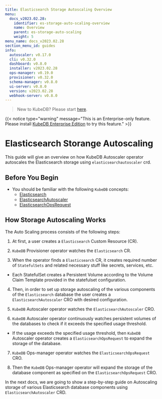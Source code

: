 ```yaml
---
title: Elasticsearch Storage Autoscaling Overview
menu:
  docs_v2023.02.28:
    identifier: es-storage-auto-scaling-overview
    name: Overview
    parent: es-storage-auto-scaling
    weight: 5
menu_name: docs_v2023.02.28
section_menu_id: guides
info:
  autoscaler: v0.17.0
  cli: v0.32.0
  dashboard: v0.8.0
  installer: v2023.02.28
  ops-manager: v0.19.0
  provisioner: v0.32.0
  schema-manager: v0.8.0
  ui-server: v0.8.0
  version: v2023.02.28
  webhook-server: v0.8.0
---
```


> New to KubeDB? Please start [here](/docs/v2023.02.28/README).

{{< notice type="warning" message="This is an Enterprise-only feature. Please install [KubeDB Enterprise Edition](/docs/v2023.02.28/setup/install/enterprise) to try this feature." >}}

# Elasticsearch Storange Autoscaling

This guide will give an overview on how KubeDB Autoscaler operator autoscales the Elasticsearch storage using `elasticsearchautoscaler` crd.

## Before You Begin

- You should be familiar with the following `KubeDB` concepts:
  - [Elasticsearch](/docs/v2023.02.28/guides/elasticsearch/concepts/elasticsearch/)
  - [ElasticsearchAutoscaler](/docs/v2023.02.28/guides/elasticsearch/concepts/autoscaler/)
  - [ElasticsearchOpsRequest](/docs/v2023.02.28/guides/elasticsearch/concepts/elasticsearch-ops-request/)

## How Storage Autoscaling Works

The Auto Scaling process consists of the following steps:

1. At first, a user creates a `Elasticsearch` Custom Resource (CR).

2. `KubeDB` Provisioner  operator watches the `Elasticsearch` CR.

3. When the operator finds a `Elasticsearch` CR, it creates required number of `StatefulSets` and related necessary stuff like secrets, services, etc.

- Each StatefulSet creates a Persistent Volume according to the Volume Claim Template provided in the statefulset configuration.

4. Then, in order to set up storage autoscaling of the various components of the `Elasticsearch` database the user creates a `ElasticsearchAutoscaler` CRO with desired configuration.

5. `KubeDB` Autoscaler operator watches the `ElasticsearchAutoscaler` CRO.

6. `KubeDB` Autoscaler operator continuously watches persistent volumes of the databases to check if it exceeds the specified usage threshold.
- If the usage exceeds the specified usage threshold, then `KubeDB` Autoscaler operator creates a `ElasticsearchOpsRequest` to expand the storage of the database.

7. `KubeDB` Ops-manager operator watches the `ElasticsearchOpsRequest` CRO.

8. Then the `KubeDB` Ops-manager operator will expand the storage of the database component as specified on the `ElasticsearchOpsRequest` CRO.

In the next docs, we are going to show a step-by-step guide on Autoscaling storage of various Elasticsearch database components using `ElasticsearchAutoscaler` CRD.
